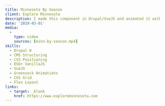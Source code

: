```yaml
---
title: Minnesota By Season
client: Explore Minnesota
description: I made this component in Drupal/VueJS and animated it with Greensock.
date: '2019-03-01'
media:
  -
    type: video
    sources: [minn-by-season.mp4]
skills:
  - Drupal 8
  - CMS Structuring
  - CSS Positioning
  - ES6+ VanillaJS
  - VueJS
  - Greensock Animations
  - CSS Grid
  - Flex Layout
links:
  - target: _blank
    href: https://www.exploreminnesota.com
---
```


